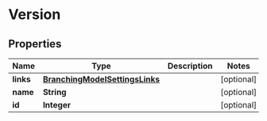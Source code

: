 # Version

## Properties
Name | Type | Description | Notes
------------ | ------------- | ------------- | -------------
**links** | [**BranchingModelSettingsLinks**](BranchingModelSettingsLinks.md) |  |  [optional]
**name** | **String** |  |  [optional]
**id** | **Integer** |  |  [optional]
